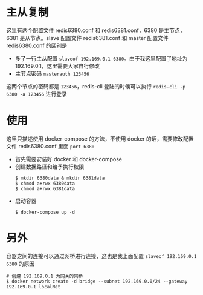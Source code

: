 # 主从复制

这里有两个配置文件 redis6380.conf 和 redis6381.conf，6380 是主节点，6381 是从节点。slave 配置文件 redis6381.conf 和 master 配置文件 redis6380.conf 的区别是

- 多了一行主从配置 `slaveof 192.169.0.1 6380`。由于我这里配置了地址为 192.169.0.1，这里需要大家自行修改
- 主节点密码 `masterauth 123456`

这两个节点的密码都是 `123456`，redis-cli 登陆的时候可以执行 `redis-cli -p 6380 -a 123456` 进行登录

# 使用

这里只描述使用 docker-compose 的方法，不使用 docker 的话，需要修改配置文件 redis6380.conf 里面 `port 6380`

- 首先需要安装好 docker 和 docker-compose
- 创建数据路径和给予执行权限
    ```
    $ mkdir 6380data & mkdir 6381data
    $ chmod a+rwx 6380data
    $ chmod a+rwx 6381data
    ```
- 启动容器
    ```
    $ docker-compose up -d
    ```

# 另外

容器之间的连接可以通过网桥进行连接，这也是我上面配置 `slaveof 192.169.0.1 6380` 的原因

```shell
# 创建 192.169.0.1 为网关的网桥
$ docker network create -d bridge --subnet 192.169.0.0/24 --gateway 192.169.0.1 localNet
```